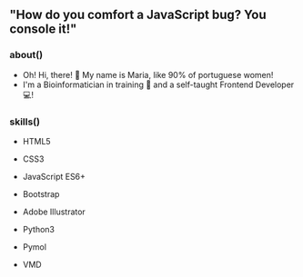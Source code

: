 ## "How do you comfort a JavaScript bug? You console it!"

### **about()**
- Oh! Hi, there! 👋 My name is Maria, like 90% of portuguese women!
- I'm a Bioinformatician in training 🧬 and a self-taught Frontend Developer 💻!

### **skills()**
- HTML5
- CSS3
- JavaScript ES6+
- Bootstrap
- Adobe Illustrator

- Python3
- Pymol
- VMD

<!--
- 👀 I’m interested in 
- 💞️ I’m looking to collaborate on ...
- 📫 How to reach me ...
-->
